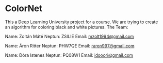 # ColorNet
This a Deep Learning University project for a course. We are trying to create an algorithm for coloring black and white pictures.
The Team:

Name: Zoltán Máté
Neptun: ZSILIE
Email: mzolt1994@gmail.com

Name: Áron Ritter
Neptun: PHW7QE
Email: raron997@gmail.com

Name: Dóra Istenes
Neptun: PQ08W1
Email: idooori@gmail.com
